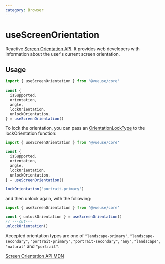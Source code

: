 ```yaml
---
category: Browser
---
```


# useScreenOrientation

Reactive [Screen Orientation API](https://developer.mozilla.org/en-US/docs/Web/API/Screen_Orientation_API). It provides web developers with information about the user's current screen orientation.

## Usage

```ts
import { useScreenOrientation } from '@vueuse/core'

const {
  isSupported,
  orientation,
  angle,
  lockOrientation,
  unlockOrientation,
} = useScreenOrientation()
```

To lock the orientation, you can pass an [OrientationLockType](https://developer.mozilla.org/en-US/docs/Web/API/ScreenOrientation/type) to the lockOrientation function:

```ts
import { useScreenOrientation } from '@vueuse/core'

const {
  isSupported,
  orientation,
  angle,
  lockOrientation,
  unlockOrientation,
} = useScreenOrientation()

lockOrientation('portrait-primary')
```

and then unlock again, with the following:

```ts
import { useScreenOrientation } from '@vueuse/core'

const { unlockOrientation } = useScreenOrientation()
// ---cut---
unlockOrientation()
```

Accepted orientation types are one of `"landscape-primary"`, `"landscape-secondary"`, `"portrait-primary"`, `"portrait-secondary"`, `"any"`, `"landscape"`, `"natural"` and `"portrait"`.

[Screen Orientation API MDN](https://developer.mozilla.org/en-US/docs/Web/API/Screen_Orientation_API)
